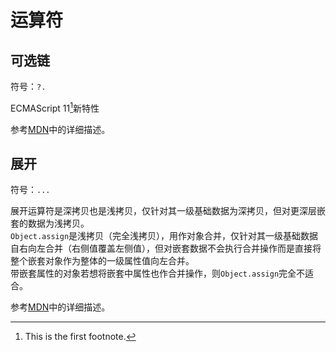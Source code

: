 # 运算符

## 可选链

符号：`?.`

ECMAScript 11[^1]新特性

参考[MDN](https://developer.mozilla.org/zh-CN/docs/Web/JavaScript/Reference/Operators/Optional_chaining)中的详细描述。

## 展开 

符号：`...`

展开运算符是深拷贝也是浅拷贝，仅针对其一级基础数据为深拷贝，但对更深层嵌套的数据为浅拷贝。<br>
`Object.assign`是浅拷贝（完全浅拷贝），用作对象合并，仅针对其一级基础数据自右向左合并（右侧值覆盖左侧值），但对嵌套数据不会执行合并操作而是直接将整个嵌套对象作为整体的一级属性值向左合并。<br>
带嵌套属性的对象若想将嵌套中属性也作合并操作，则`Object.assign`完全不适合。

参考[MDN](https://developer.mozilla.org/zh-CN/docs/Web/JavaScript/Reference/Operators/Spread_syntax)中的详细描述。

[^1]: This is the first footnote.